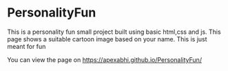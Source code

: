# PersonalityFun
This is a personality fun small project built using basic html,css and js.
This page shows a suitable cartoon image based on your name.
This is just meant for fun

You can view the page on https://apexabhi.github.io/PersonalityFun/
